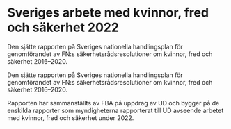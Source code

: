 # Sveriges arbete med kvinnor, fred och säkerhet 2022

Den sjätte rapporten på Sveriges nationella handlingsplan för genomförandet av FN:s säkerhetsrådsresolutioner om kvinnor, fred och säkerhet 2016–2020.

Den sjätte rapporten på Sveriges nationella handlingsplan för genomförandet av FN:s säkerhetsrådsresolutioner om kvinnor, fred och säkerhet 2016–2020.

Rapporten har sammanställts av FBA på uppdrag av UD och bygger på de
enskilda rapporter som myndigheterna rapporterat till UD avseende arbetet
med kvinnor, fred och säkerhet under 2022.
